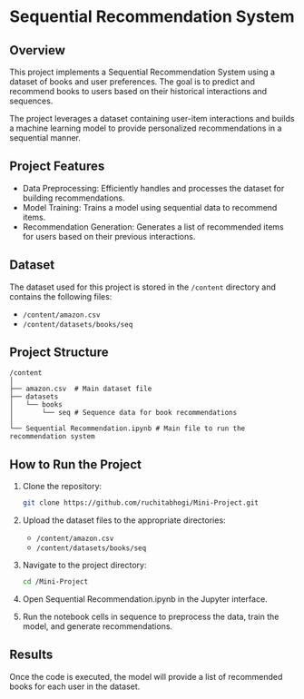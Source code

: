 
# Sequential Recommendation System

## Overview
This project implements a Sequential Recommendation System using a dataset of books and user preferences. The goal is to predict and recommend books to users based on their historical interactions and sequences.

The project leverages a dataset containing user-item interactions and builds a machine learning model to provide personalized recommendations in a sequential manner.

## Project Features
- Data Preprocessing: Efficiently handles and processes the dataset for building recommendations.
- Model Training: Trains a model using sequential data to recommend items.
- Recommendation Generation: Generates a list of recommended items for users based on their previous interactions.

## Dataset
The dataset used for this project is stored in the `/content` directory and contains the following files:
- `/content/amazon.csv`  
- `/content/datasets/books/seq`

## Project Structure
```
/content
│
├── amazon.csv  # Main dataset file
├── datasets
│   └── books
│       └── seq # Sequence data for book recommendations
│
└── Sequential Recommendation.ipynb # Main file to run the recommendation system
```

## How to Run the Project

1. Clone the repository:
   ```bash
   git clone https://github.com/ruchitabhogi/Mini-Project.git
   ```

2. Upload the dataset files to the appropriate directories:
   - `/content/amazon.csv`
   - `/content/datasets/books/seq`

3. Navigate to the project directory:
   ```bash
   cd /Mini-Project
   ```

4. Open Sequential Recommendation.ipynb in the Jupyter interface.

5. Run the notebook cells in sequence to preprocess the data, train the model, and generate recommendations.

## Results
Once the code is executed, the model will provide a list of recommended books for each user in the dataset.
